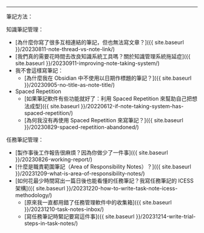 ---

筆記方法：

知識筆記管理：

- [為什麼你寫了很多互相連結的筆記，但也無法寫文章？]({{ site.baseurl }}/20230811-note-thread-vs-note-link/)
- [我們真的需要花時間去改良知識系統工具嗎？關於知識管理系統拖延症]({{ site.baseurl }}/20230911-improving-note-taking-system/)
- 我不會這樣寫筆記：
    - [為什麼我在 Obsidian 中不使用以日期作標題的筆記？]({{ site.baseurl }}/20230905-no-title-as-note-title/)
- Spaced Repetition
    - [如果筆記軟件有些功能就好了：利用 Spaced Repetition 來幫助自己把想法成型]({{ site.baseurl }}/20220612-if-note-taking-system-has-spaced-repetition/)
    - [為何我沒有再使用 Spaced Repetition 來寫筆記？]({{ site.baseurl }}/20230829-spaced-repetition-abandoned/)

任務筆記管理：

- [製作事後工作報告很麻煩？因為你做少了一件事]({{ site.baseurl }}/20230826-working-report/)
- [什麼是職責範圍筆記（Area of Responsibility Notes）？]({{ site.baseurl }}/20231209-what-is-area-of-responsibility-notes/)
- [如何花最少時間寫出一篇日後也能看懂的任務筆記？我寫任務筆記的 ICESS 架構]({{ site.baseurl }}/20231220-how-to-write-task-note-icess-methodology/) 
    - [原來我一直都用錯了任務管理軟件中的收集箱]({{ site.baseurl }}/20231210-task-notes-inbox/)
    - [寫任務筆記時緊記要寫這件事]({{ site.baseurl }}/20231214-write-trial-steps-in-task-notes/)
 